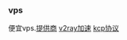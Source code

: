 ### vps

便宜vps.[提供商](https://my.vultr.com/) [v2ray加速](https://www.v2ray.com/chapter_01/3rd_party.html) [kcp协议](https://github.com/skywind3000/kcp)
